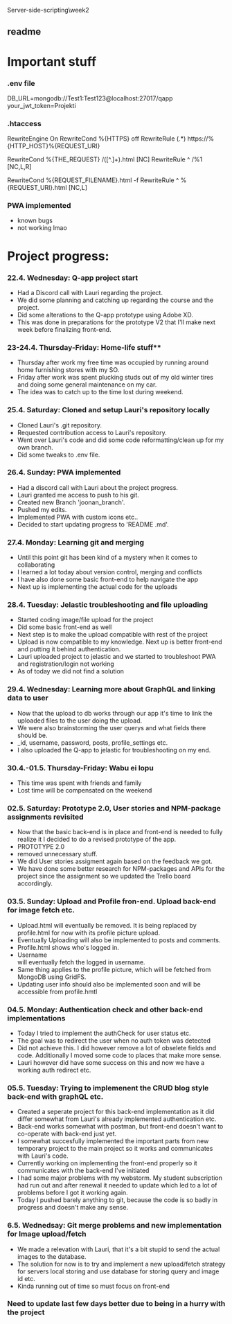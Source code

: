 Server-side-scripting\week2

readme
----------------------------------------------------------------
# Important stuff
### .env file
DB_URL=mongodb://Test1:Test123@localhost:27017/qapp  
your_jwt_token=Projekti

### .htaccess
RewriteEngine On
RewriteCond %{HTTPS} off
RewriteRule (.*) https://%{HTTP_HOST}%{REQUEST_URI}

RewriteCond %{THE_REQUEST} /([^.]+)\.html [NC]
RewriteRule ^ /%1 [NC,L,R]

RewriteCond %{REQUEST_FILENAME}.html -f
RewriteRule ^ %{REQUEST_URI}.html [NC,L]

### PWA implemented

- known bugs
 - not working lmao


# Project progress:

### 22.4. Wednesday: Q-app project start

- Had a Discord call with Lauri regarding the project.
 - We did some planning and catching up regarding the course and the project.
- Did some alterations to the Q-app prototype using Adobe XD.
 - This was done in preparations for the prototype V2 that I'll make next week before finalizing front-end.

### 23-24.4. Thursday-Friday: Home-life stuff**

- Thursday after work my free time was occupied by running around home furnishing stores with my SO.
- Friday after work was spent plucking studs out of my old winter tires and doing some general maintenance on my car.
 - The idea was to catch up to the time lost during weekend.

### 25.4. Saturday: Cloned and setup Lauri's repository locally
- Cloned Lauri's .git repository.
 - Requested contribution access to Lauri's repository.
- Went over Lauri's code and did some code reformatting/clean up for my own branch.
 - Did some tweaks to .env file.

### 26.4. Sunday: PWA implemented
- Had a discord call with Lauri about the project progress.
- Lauri granted me access to push to his git.
 - Created new Branch 'joonan_branch'.
 - Pushed my edits.
- Implemented PWA with custom icons etc..
- Decided to start updating progress to 'README .md'.

### 27.4. Monday: Learning git and merging
- Until this point git has been kind of a mystery when it comes to collaborating
 - I learned a lot today about version control, merging and conflicts
- I have also done some basic front-end to help navigate the app
 - Next up is implementing the actual code for the uploads

### 28.4. Tuesday: Jelastic troubleshooting and file uploading
- Started coding image/file upload for the project
 - Did some basic front-end as well
 - Next step is to make the upload compatible with rest of the project
 - Upload is now compatible to my knowledge. Next up is better front-end and putting it behind authentication.
- Lauri uploaded project to jelastic and we started to troubleshoot PWA and registration/login not working
 - As of today we did not find a solution

### 29.4. Wednesday: Learning more about GraphQL and linking data to user
- Now that the upload to db works through our app it's time to link the uploaded files to the user doing the upload.
- We were also brainstorming the user querys and what fields there should be.
 - _id, username, password, posts, profile_settings etc.
- I also uploaded the Q-app to jelastic for troubleshooting on my end.

### 30.4.-01.5. Thursday-Friday: Wabu ei lopu
- This time was spent with friends and family
 - Lost time will be compensated on the weekend

### 02.5. Saturday: Prototype 2.0, User stories and NPM-package assignments revisited
- Now that the basic back-end is in place and front-end is needed to fully realize it I decided to do a revised prototype of the app.
 - PROTOTYPE 2.0
 - removed unnecessary stuff.
- We did User stories assigment again based on the feedback we got.
- We have done some better research for NPM-packages and APIs for the project since the assignment so we updated the Trello board accordingly.

### 03.5. Sunday: Upload and Profile fron-end. Upload back-end for image fetch etc.
- Upload.html will eventually be removed. It is being replaced by profile.html for now with its profile picture upload.
 - Eventually Uploading will also be implemented to posts and comments.
- Profile.html shows who's logged in. 
 - Username <div> will eventually fetch the logged in username.
 - Same thing applies to the profile picture, which will be fetched from MongoDB using GridFS.
 - Updating user info should also be implemented soon and will be accessible from profile.hmtl

### 04.5. Monday: Authentication check and other back-end implementations
- Today I tried to implement the authCheck for user status etc.
- The goal was to redirect the user when no auth token was detected
 - Did not achieve this. I did however remove a lot of obselete fields and code. Additionally I moved some code to places that make more sense.
 - Lauri however did have some success on this and now we have a working auth redirect etc.

### 05.5. Tuesday: Trying to implemenent the CRUD blog style back-end with graphQL etc.
- Created a seperate project for this back-end implementation as it did differ somewhat from Lauri's already implemented authentication etc.
 - Back-end works somewhat with postman, but front-end doesn't want to co-operate with back-end just yet.
 - I somewhat succesfully implemented the important parts from new temporary project to the main project so it works and communicates with Lauri's code.
 - Currently working on implementing the front-end properly so it communicates with the back-end I've initiated
- I had some major problems with my webstorm. My student subscription had run out and after renewal it needed to update which led to a lot of problems before I got it working again.
- Today I pushed barely anything to git, because the code is so badly in progress and doesn't make any sense.

### 6.5. Wednedsay: Git merge problems and new implementation for Image upload/fetch
- We made a relevation with Lauri, that it's a bit stupid to send the actual images to the database.
 - The solution for now is to try and implement a new upload/fetch strategy for servers local storing and use database for storing query and image id etc.
 - Kinda running out of time so must focus on front-end

 ### Need to update last few days better due to being in a hurry with the project
